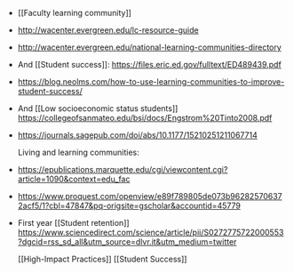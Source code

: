 - [[Faculty learning community]]
- http://wacenter.evergreen.edu/lc-resource-guide
- http://wacenter.evergreen.edu/national-learning-communities-directory
- And [[Student success]]:
  https://files.eric.ed.gov/fulltext/ED489439.pdf
- https://blog.neolms.com/how-to-use-learning-communities-to-improve-student-success/
- And [[Low socioeconomic status students]] 
  https://collegeofsanmateo.edu/bsi/docs/Engstrom%20Tinto2008.pdf
- https://journals.sagepub.com/doi/abs/10.1177/15210251211067714
  
  Living and learning communities:
- https://epublications.marquette.edu/cgi/viewcontent.cgi?article=1090&context=edu_fac
- https://www.proquest.com/openview/e89f789805de073b962825706372acf5/1?cbl=47847&pq-origsite=gscholar&accountid=45779
- First year [[Student retention]]
  https://www.sciencedirect.com/science/article/pii/S0272775722000553?dgcid=rss_sd_all&utm_source=dlvr.it&utm_medium=twitter
  
  [[High-Impact Practices]] [[Student Success]]
